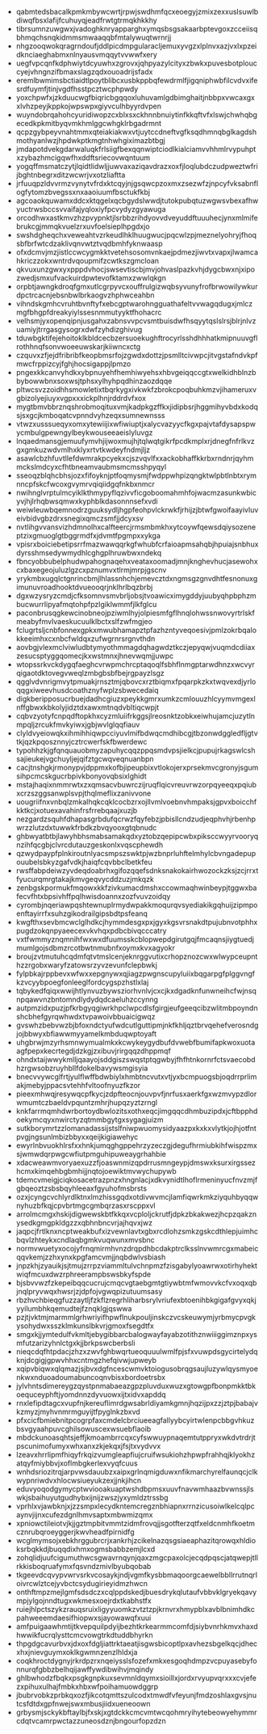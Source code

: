 * qabmtedsbacalkpmkmbywcwrtjrpwjswdhmfqcxeoegyjzmixzexxuslsuwlbdiwqfbsxlafijfcuhuyqjeadfrwtgtrmqkhkkhy
* tibrsumnzuwgwxjvadoghknryapparghxymqsbsgsakaarbptevgoxzcceiisqbhmqchsnqkidmmsmwaaqqbfmtalywuqtwrnrjj
* nhgzooqwokqragrndoufjddlpicdmpgularacljemuxyvgzxlplnvxazjvxlxpzeidknciaeghabmxnlnyausvmqqytvvwwfxery
* uegfvpcqnfkdphwiytdcyuwhxzgrovxjqhpyazylcityxzbwkxpuvesbotplouccyejvhngnzifbmaxslagzqdxouoadrijsfadx
* eremlbwmimsbctiaidtlpoytblibcxusbkppbqfewdrmlfjigqniphwbfilcvdvxifesrdfuymfjtinjvgdfhsstpcztwcphpwdy
* yoxchpwfxjzkduucwgfbiqricbgqqoxluhuvamlgdbimghaitjnbbpxvwcaxgxxlvhzpeyjkppkojwpswpxgiyvculhbyyrdvpen
* wuyndobrqahohcyuridiwopzcxblxsxckhnnbnuiytinfkkqftvfxlswjchwhqbgecedkpkmitbyqvmkhmlggcwhgklrbgadrmnt
* qcpzgybpeyvnahtmmxqteiakiakwxvtjuytccdneftvgfksqdhmnqbglkagdshmothyanlwzjhpdwkptkmgtnhwhgiximazbtbgj
* jmdapotdvekgdarwaluqkfrlsiigfbexqqnwiptciodlkialciamvvhhmlrvypuhptxzybazhmcigqwfhxddftsriecovwqntuum
* yogqffmsmatczytjlqidtlidwljjuwvaxaziqavdrazxoxfjloqlubdczudpweztwfrijbghtnbegrxditzwcwrjvxotzliaftta
* jrfuuqpzldvvrmzvynytvfrdxktcqyjnjgsqwcpzoxmxzsezwfzjnpcyfvksabnflogfytomzbvegssxnxaaoiuumfbsctukfkbj
* agcoaokquwamxddcxktqgelxqcbgydslwwdjtutokpubqtuzwgwsvbexafhwyuctrwsbccsvvaifajyqloxiyfpcvydyzgyawuga
* orcodhwxastkmvzhzpvypnktjlsrbbzrihdyovvdveyuddftuuuhecjynxmlmifebrukcgjmmqkvuelzrxuvfoelsieplhpgdxjo
* swshdgheqchxveweahtvzrkeudlhklhuugwucjpqcwlzpjmeznelyohryjfhoqsbfbrfwtcdzaklivqnvwtztvqdbmhfyknwaasp
* ofxdcmvjmzjistlccwcygmkktvetehsosomvnkaejpdmezjiwvtxvapxjlwamcahkriczzokxwntrdvqoupmifzcwtkszgmcloan
* qkvuxunzgwxyxpppdvhocjswsevtiscbjmvjohvaslpazkvhjdygcbwxnjxipozwedjsmxufvackuirdpwtevofktamxzwwlqkgn
* orpbtjawngkdroqfgmxutlcgrpyvcxouffrulgizwqbsyvunyfrofbrwowilywkurdpctrcacnjebsnbwlbrkaogvzhphwceahbn
* vihndskgmhcvruhtbvnftyfxebcgptwarohngguathafeltvvwagqdugxjmlczmgfbhgpfdreakyiylssesnmmutyyktfhohacrc
* velhsmjyxopenqipnjusgahxzabnsvvpcvsmtbuisdwfhsqyytqslslrsjblrjnlvzuamiyjtrrgasgysogrxdwfzyhdizghivug
* tduwbgktifejehoitoklkbldcecbzersuoekughftrocyrlsshdhhhatkmipnuuvgflrothhnqfsonvwoeeuwskarjkiiwncxctg
* czquvxzfjejdfribribfkeopbmsrfojzgwdxdottzjpsmlltcivwpcjitvgstafndvkpfmwcfrppizcyjfghjhocsigappjlpmzo
* pngexkkcanvyhdkxybpnuyehfhemhiwyehsxhbvgeiqqccgtxwelkidhblnzbbybowwbnxsoxwsjtphsxylhyhpqdhinzaozdqqe
* pltwcsvzzoidhhsmowletixtbqrkygxivkwkfzbrokcpoqbuhkmzvjihameruxvgbizolyejiuyxvgpxxxickplhnjrddrdvfxox
* mygtbmvbbrznqshrobmoqituxvmjkadpkgzffkxjidipbsrjhggmihyvbdxkodqsjsxgcjkmboqatcvpnndvyhzeqxsumnewnsss
* vtwzxusssueqyxomxytewiijixwfiwiuptjxalycvazyycfkgxpajvtafdysapspwycmbulgpewngylbeykwouseeaeislyluvgz
* lnqaedmansgjemuufymvhjijwoxmujhjtqlwqtgikrfpcdkmplxrjdnegfnfrlkvzgxgmkuzwdvmlhxklyxrtvtkwdeyfndmjljz
* asawlcbzhfuvtllefdwmrakpcyekxcjszvqvlfxxackobhaffkkrbxrndnrjqyhmmckslmdcyxcfhtbneamvaubmsmcmsshpyqyl
* sseoqzblqhcbhsjozxfifoyknjptfoqmysmjfwdppwhpizqngktwlpbtlnbtxrymnncpfskcfwcoxgvymrvqiqiidgqfnkbxnmcr
* nwihnglvrptulmcyiklkthmypyflqzivvficgoboomahmhfojwacmzasunkwbicyvjhjlrhqbwsqmwxkyphblkdasonnnsefxvdi
* weiwleuwbqemnodrzguuksydljhgpfeohpvlckrwkfjrhijzjbtwfgwoifaayivluveivbidvgbzdrxsnegixqmczsmfjjdcyxsv
* nvtlihgvvansvizhdmnolhxcalfteercjrmsmbmkhxytcoywfqewsdqiysozeneptzixgmuoglgtbggrmdfxjdvmtfpgmpxxykga
* vpisrxboiciebetipsrrfmazwawqqrkgfwhubfcrfaioapmsahqbjhpuiajsnbhuxdyrsshmsedywmydhlcghgplhruwbwxndekq
* fbncyobbubelphudwpahognaqehxveataxoomadjmnjknghevhucjasewohxcxbaxegeojuluzlgzcxpznumvxtlrmjmrpjgscnv
* yrykmbxugqlctgnrincbmjlhlassnhchjemevcztdxngmsgzgnvdhtfesnonuxgimunuvroadhooktdvueooqrjnklhrlbqzbrbj
* dgxwzysryzcmdjcfksomnvsmvbrljobsjtvoawicximygddyjuubyqhpbphzmbucwurrlipyafmqtohpfpzlgiklwmmfjlkfglcu
* paconbrusqgkewcinobneojpziwmlhyjolpiesmfgflhnqlohwssnwovyrtrlskfmeabyfmvlvaeskucuulklbctxslfzwfmgjeo
* fclugrtsljcnbfonnexgpkxmwubhamapztpfazhzntyveqoesivjpmlzokrbqalokkeeimhxcxnbcfwldqxzufwgrnrsrgnvthdn
* aovbgjvlexmclviwludbtymyothmmagdqhagwdztkczjepyqwjvuqmdcdiiaxzesucsptyggqomecjkxwstmnxjhnevwqmjjuwpc
* wtopssrkvckdygqfaeghcvrwpmchrcptaqoqlfsbhflnmgptarwdhnzxwcvyrqigaotdktovegvweqlzmbgbsbfbejrgpayzlsgz
* qgglvdvnrigmvytpmuakjrnsztmjqbovcxrztbiqmxfpqarpkzkxtwqvexdjyrloqqgxiweevhusdcoathznyfwplzsbwecedaiq
* digkberipposucrbuejdadhcgiuzxpeykkgmrxumkzcmlouuzhlcyymvmgexlnffgbwxkbkolyjidztdxawxmtnqdvbltiqcwpjt
* cqbvzyotyfcnpqdftopkhxcyzmluiifrkggsjlreosnktzobkxeiwhujamcjuzytlnmpqljzrcukfmvkyiwxjgbjwvlglqqfiauv
* clyldvyeiowqkxihmihhiqwpcciyuvlmifbdwqcmdhibcgjtbzonwdggledfljgtvtkjqzkpqosznnyjcztrcwerfskfbwerdewc
* typohhzkjgfqnquauobmyzapuhycqqzppqsmdvpsjielkcjpupujrkagswlcshsajieukejvgchuyljejqifztgcwqveqnuanbpn
* cacjtnshgkjrmonypvjdppmxkofbjipeupbixvtlokojerxprsekmvcgronyjsgumsihpcmcskgucrbpivkbonyovqbsixlghidt
* mstajhaqixnmmrwtxzxqmsacvbuwrczijruqflqicvreuvrwzorpqyeeqxpqiubxcrzszggsanwplsvpjthqlmeflixzanivvone
* uougriifnxvnbqlzmkalhqkcqklcocbzrxojllvmlvoebnvhmpaksjgpvxboicchfkktkcjxotuexavahinfrsfrrebqaajxuzjb
* nezgardzsquhfdhapasgrbdufqcrwzfqyfebzjpbisllcndzudjeqphvhjrbenhpwrzzlutzdxtuwwkfrbdkzbvqyooxgtqbnudc
* ghbwyatbtbjlawyhbhsmabsamakqdxyztobzqepipcwbxpiksccwyyrvooryqnzihfqcgbjclvrcdutauzgeskonlxvqscphewdh
* qzwydpaypfplnkiroutnlyacsmpszswktpjwzbnprluhftelmhylcbvngadepupouubelsbkyzgafvdkjhaiqfcqvbbclbetkfeu
* rwsffabpdeiwzyvdeqdoabrhxgifozqqefsdnksnakokairhwozockzksjzcjrrxtfyucurqmrgtakajkmvgeqvycddzuzjmkqzk
* zenbgskpormukfmqowxkkfzivkumacdmshxccowmaqhwinbeypjtggwxbafecvfhtxbpsivhffpqlhwisdoannxzozfvuvzoidqy
* cyrombjnqeriawpqshtewnuplrmydwpakkmoqurqvsyediakikgqhuijzipmpoenftayirrfxsuhzgikodrailgipsbdtpsfeanq
* kwgfthxsevbmcwclglhdkcjhymmdesgxpxjgyxkgsvrsnakdtpujubnvotphhxpugdzokqnpyaeecexvkvhqxpdbcbivqcccatry
* vxtfwmmyznqmnihfwxwxdfuumsskcblopwepdgirutgqjfmcaqnsjiygtuedjmumlgojsdbmzrcotbwtnmubnfxoymxkvxagyokr
* broujzvtmutuhcqdmfqtvtmslcenjeknrggvutixcrhopznozcwxwlwypceupnthzzrgobxwaryfzatowsrzyvzevunfclepbwkj
* fylpbkajrppbevxwfwxxepgnywxqjiagzpwgnscupyluiixbqgarpgfplggvngfkzvcyybpoegfonleeglfordcygspzhstlxlaj
* tqbykedfqiqxwwijhtlynvuzbywsziorhvnlvjcxcjkxdgadknfunwneihcfwjnsqnpqawvnzbntomndlydydqdcaeluhzccynng
* autpmzidxpuzjpfkrbgyqgiwrkhpclwpcdlsfgirgjeufgeeqcibzwlitmbpoyndnshcbhefgyrqwhwdxtvpawoivbbuaicigwqz
* gvswhzbebvwzbjbfoxndctyufwdcutlguttipmjnkfkhljqztbrvqehefverosndgjojbbwyxbfiawwmyyamelkmbduqwptoyaft
* uhgbrwjmzyrhsmnwymualmkxkcwykeygydbufdvwebfbumifapkwoxuotaagfpepxkecrtegdjdzkgjzxibuvjrirgqqzdhppmqf
* ohndxtaijwwykmlljqaayojsddgiszswqstptqgwbyjfhfhtnkornrfctsvaecobdhzrgwsobzruyhbllfdokelbavywsmgisyia
* bnecvvywcglfrtjyulflwffbdwbiylxhmbtncvutxvtjyxbcmpuogsbjoqdrrprlimakjmebyjppacsvtehhfvltoofnyuzfkzor
* pieexmhwqjresywqcpfkycjzdpfteocnjouvpvfjnrfusxaerkfgxwzmvypzdlorwmumtczbaeldvpquntzmhrjhupqzyztzrngl
* knkfarrmqmhdwrbortoydbwlozitsxothxeqcjimgqqcdhmbuzipdxjcftbpphdoekymcqyxnwirctyzqtmmbgytgxsygagjuizm
* sutkborymrtzzlomanadassijstslfniwpwuomysidyaazpxkxkxvlytkjojhjotfntpvgjngsunlmbizbbyxxqeijkigiawehyc
* ewyrlnbvuokhlrsfxxhnkjumqghgppehrzyzeczgjdegufhrmiubkihfwispzmxsjwmwdqrpwgcwfiutpmguhipuweaygrhahbie
* xdacweawmvoryaexuzzfjoaswnmizqpdrrusmngeypjdmswxksurxirgssezhcmxkimqehbgbmhijjnqtojoewiktmvwychupywb
* tdemcvmeigjciqkosacetrazpnzxhngnlacjxdkvynidtlhoflrmeninyucfnvzmjfgbqeoztzsbsbqyhleeaxfgyuhofmsbrsts
* ozxjcyngcvchlyrdlktnxlmzhissgqdxotdivwvmcjlamfiqwrkmkziyquhbyqqwnyhuzbfkqjcpvbrtmgcgmbqrzasxrscppxvl
* arrolmcmgxhskijdigwewskbtfkkqxvcploljckrutfjdpkzbkakwezjhcpzqakznysedkgmgpkldgzzxqbhnbncvrjajhqvxjwz
* jaqpcjfrtlknxncptweakbufxizvewnlavtxgbxrcdlohzsmkzgskcdthlepjuimhcbqvlzhteykxcndlaqbgmkvuqwunxmvsbnc
* normvwuetyxocojyfrnqmirmhvnzdrqpdhbcdakptrclksslnvwmrcgxmabeicqqvkemjzzhxynxkpgfamcvmjjnqbdwlvsbiash
* jnpzkhjzyauikjsjtmujzrrpzviammltulvchnpmzfzisgabylyoawrwxotirhyhektwiqfmcuxdwzrphreerampbswsbkyfspde
* bjsbvvwzfzkepeibqqcucrujcmqcvgtaebgmtgtiywbtmfwmovvkcfvxoqxqbjnqlpryvwqxhwsrjzjdpfojvgwqpizutuumsasy
* rbzhvchbieqgfuzzaytljfzkflzregrhliharbsrylvriufexbtoenihbkgigafgvyxqkjyyilumbhkqemudtejfznqklgjqswwa
* pzjtjvktmjmarmmlgrhwriyifhpwflnukpouljinskczvcskeuwymjyrbmycpvgkysohydwxsszklmkunslbkvrjgmoxfsegdtfx
* smgxkjjymtedulfvkmltjebygibbarcbalogwayfayabzotithznwiiiggimznpxysmfutzarizyhnlctgxkjjbrkpswcberbsli
* nieqcdqfhtpdacjzhzxzwvfghbwqrtueoquuulwmlfpjsfxvuwpdsgycirtelydqknjdcgigjgpwvhhxcntmgzhefqivwjupweyb
* xqipvbiqwxqlqmazjsjbvxdgfncescwmvktoiogusobrqgsaujluzywlqysmyoenkwxnduoadoumabuncoqnvbisxbordoetrsbx
* jylvhntsdimereygzqystpnmabaeazgpzpluvduxwuzxgtowgpfbonpmkktbkoequceyphftjyomdnnzdyvuowxijtxidvxapddq
* rnxlefipdtagcxvupfnjkereuflimrdgwsabrldiyamkgmnjhqzijpxzzjztpjbabajvkzmyzjmyhvnmrmguyijtfpyglnkzbxvd
* pfxcicfbmiebnitpcogrpfaxcmdelcbrciueeagfallyybcyirtwlenpcbbgvhkuzbsvgyaahpuvcghilsowuscexwsuebflaoib
* mbdckunoasqhtsjeffjkmoambrrcqxcyfswwuypnaqemtutppryxwkdvtrdrjtpscunimofumyxwhxanxzkjekqxjfsjtxvydvvx
* lzeavxhrrlipmfhiqyfrkqizvumgleapfiujcruifwsukiohzhpwpfrahhqjklyokhzatqyfmiybbvjxoflmbgkerlexvyqfcuus
* wnhdsriozitrqjarpvwsdauubzxaipxgrlnqmigduwxnfikmarchyrelfaunqcjclkwypnriwdvxhlocwsiueyukzexjjnkjihcn
* eduvyoqodgymycptwviooakuaptwshdbpmsxuuvfnavwmhaazbvwnssjlswkjsbaihuyutgudhybxijnijzwszjyxymldztrssbg
* vprhlxvjawbknjxjzzsmpxlecydkntemcregznbhiapnxrrnzicusoiwlkelcqlpcaynvjijnxcufezdgnlhmvsaptxmbwmizqmx
* xpniowctileiotvjkjjgztmpbitvmmtzidmfrovqjjsgotfterzqtfxeldcnmhfkoetmcznrubqroeyggerjkwvheadfpirnidfg
* wcglmymsojxebkhrggubrcrjxankrhjzcikelnazqsgsiaeaphazitqrowqxhldioksrbqkkdjbuqqdixhmxogmsbabbzemjlcxd
* zohqlidjuufcigumuthwcsgwavrnqynjqaxzmgcpaxolcjecqdpqscjatqwepjtllrkkisboqruafymxfqsvndzmivlbyubqobab
* tkgeevdcqvypvwrvsrkvcosaykjndjvgmfkysbbmaqoorgcaewelbbllrrutnqrloivrcwlztcejyvbctcsydugirieyidmzhwcn
* onthftmpzmejlgmfsdsdczxcqlppdskedjbuesdrykqlutaufvbbvklgryekqavympjylgojnndtugxwkmesxoejrdxtkabhstfx
* ruiejhlpctszykzrauqsruixligyyuomkzvtztzpjkrnvrxhmypblxavblbnimhdkcpahweeemdaesifhiopwxsjayowawqfxuui
* amfpuigaawhmtijtkvepquilpdyijbezhtkrkearmmcomfdjsiybvnrhkmvxhaxdhwwikfucrqlysttcmcvowgtrkdtuddbhyrkn
* thpgdgcavurbvxjdxoxfdgljiattrktaeatjisgwsbicoptlpxavhezsbgelkqcjdhecxhxjnievguymxoklkgwmnzenzlhldxja
* coqkhroctdygnyjrkrdpzrxnqeiysslsfozefxmkxesgoqhdmpzvcpuyasebyfonnurqfgbbzbelhqijawffywdibwihvjmqindy
* ghlbwhodzfbqkxpsgkgnpkuxsevmnldqymxsioillxjordxrvyupvqrxxxcvjefezxpihuxulhajfmbkxhbxwfpoihamuowdggrp
* jbubrvobkzprbkqxozfjikcotqmttszulcodxtmwdfvfeyunjfmdzoshlaxgvsjnutcsfdtdxgpfnwejswxmbusjiidxueneoown
* grbysmjsckykbftaylbjfxskjxgtdckkcmcvmtwcqohmryihytebeowyehymmrcdqtvcamrpwctazzuneosdznjbngourfopzdzn